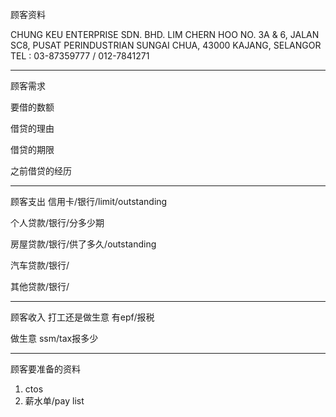 顾客资料

CHUNG KEU ENTERPRISE SDN. BHD. LIM CHERN HOO NO. 3A & 6, JALAN SC8, PUSAT PERINDUSTRIAN SUNGAI CHUA, 43000 KAJANG, SELANGOR TEL : 03-87359777 / 012-7841271

-----------------
顾客需求


要借的数额

借贷的理由

借贷的期限

之前借贷的经历


--------------
顾客支出
信用卡/银行/limit/outstanding


个人贷款/银行/分多少期

房屋贷款/银行/供了多久/outstanding

汽车贷款/银行/


其他贷款/银行/

-----------
顾客收入
打工还是做生意
有epf/报税

做生意 ssm/tax报多少

-------
顾客要准备的资料
1. ctos
2. 薪水单/pay list





